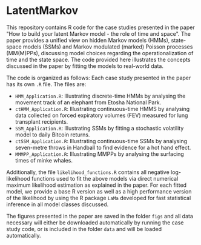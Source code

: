 # LatentMarkov

This repository contains R code for the case studies presented in the paper "How to build your latent Markov model - the role of time and space". The paper provides a unified view on hidden Markov models (HMMs), state-space models (SSMs) and Markov modulated (marked) Poisson processes (MM(M)PPs), discussing model choices regarding the operationalization of time and the state space. The code provided here illustrates the concepts discussed in the paper by fitting the models to real-world data.

The code is organized as follows: Each case study presented in the paper has its own `.R` file. The files are:

* `HMM_Application.R`: Illustrating discrete-time HMMs by analysing the movement track of an elephant
from Etosha National Park.
* `ctHMM_Application.R`: Illustrating continuous-time HMMS by analysing data collected on forced expiratory volumes (FEV)
measured for lung transplant recipients.
* `SSM_Application.R`: Illustrating SSMs by fitting a stochastic volatility model to daily Bitcoin returns.
* `ctSSM_Application.R`: Illustrating continuous-time SSMs by analysing seven-metre throws in Handball to find evidence for a hot hand effect.
* `MMMPP_Application.R`: Illustrating MMPPs by analysing the surfacing times of minke whales.

Additionally, the file `likelihood_functions.R` contains all negative log-likelihood functions used to fit the above models via direct numerical maximum likelihood estimation as explained in the paper. For each fitted model, we provide a base R version as well as a high performance version of the likelihood by using the R package `LaMa` developed for fast statistical inference in all model classes discussed.

The figures presented in the paper are saved in the folder `figs` and all data necessary will either be downloaded automatically by running the case study code, or is included in the folder `data` and will be loaded automatically.
